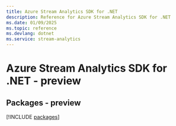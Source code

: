 ```yaml
---
title: Azure Stream Analytics SDK for .NET
description: Reference for Azure Stream Analytics SDK for .NET
ms.date: 01/09/2025
ms.topic: reference
ms.devlang: dotnet
ms.service: stream-analytics
---
```

# Azure Stream Analytics SDK for .NET - preview
## Packages - preview
[!INCLUDE [packages](stream-analytics-index.md)]